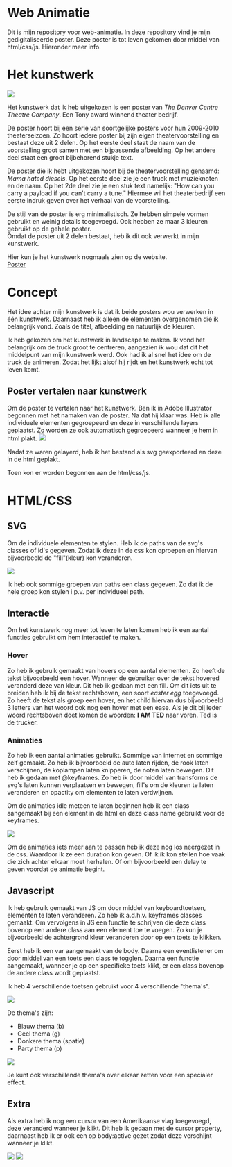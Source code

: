 <h1>Web Animatie</h1>
Dit is mijn repository voor web-animatie. In deze repository vind je mijn gedigitaliseerde poster. Deze poster is tot leven gekomen door middel van html/css/js. Hieronder meer info.

<h1>Het kunstwerk</h1>
<img src="https://designarchives.aiga.org/assets/images/000/100/717/100717_lg.jpg">
<p>Het kunstwerk dat ik heb uitgekozen is een poster van <em>The Denver Centre Theatre Company</em>. Een Tony award winnend theater bedrijf.</p>
<p>De poster hoort bij een serie van soortgelijke posters voor hun 2009-2010 theaterseizoen. Zo hoort iedere poster bij zijn eigen theatervoorstelling en bestaat deze uit 2 delen. Op het eerste deel staat de naam van de voorstelling groot samen met een bijpassende afbeelding. Op het andere deel staat een groot bijbehorend stukje text.</p>
<p>De poster die ik hebt uitgekozen hoort bij de theatervoorstelling genaamd: <em>Mama hated diesels</em>. Op het eerste deel zie je een truck met muzieknoten en de naam. Op het 2de deel zie je een stuk text namelijk: "How can you carry a payload if you can't carry a tune." Hiermee wil het theaterbedrijf een eerste indruk geven over het verhaal van de voorstelling.</p>
<p>De stijl van de poster is erg minimalistisch. Ze hebben simpele vormen gebruikt en weinig details toegevoegd. Ook hebben ze maar 3 kleuren gebruikt op de gehele poster. <br /> Omdat de poster uit 2 delen bestaat, heb ik dit ook verwerkt in mijn kunstwerk.</p>
<p>Hier kun je het kunstwerk nogmaals zien op de website. <br /> <a href="https://designarchives.aiga.org/#/entries/Denver%20Center%20Theatre%20Company/_/detail/relevance/asc/0/7/21027/denver-center-theatre-company-2009-10-season-poster-series/2">Poster</a></p>

<h1> Concept </h1>

Het idee achter mijn kunstwerk is dat ik beide posters wou verwerken in één kunstwerk. Daarnaast heb ik alleen de elementen overgenomen die ik belangrijk vond. Zoals de titel, afbeelding en natuurlijk de kleuren.

Ik heb gekozen om het kunstwerk in landscape te maken. Ik vond het belangrijk om de truck groot te centreren, aangezien ik wou dat dit het middelpunt van mijn kunstwerk werd. Ook had ik al snel het idee om de truck de animeren. Zodat het lijkt alsof hij rijdt en het kunstwerk echt tot leven komt.

<h2> Poster vertalen naar kunstwerk </h2> 
Om de poster te vertalen naar het kunstwerk. Ben ik in Adobe Illustrator begonnen met het namaken van de poster. Na dat hij klaar was. Heb ik alle individuele elementen gegroepeerd en deze in verschillende layers geplaatst. Zo worden ze ook automatisch gegroepeerd wanneer je hem in html plakt.

<img src="https://designarchives.aiga.org/assets/images/000/100/717/100717_lg.jpg">

Nadat ze waren gelayerd, heb ik het bestand als svg geexporteerd en deze in de html geplakt. 

Toen kon er worden begonnen aan de html/css/js.

<h1>HTML/CSS</h1>

<h2> SVG </h2>

Om de individuele elementen te stylen. Heb ik de paths van de svg's classes of id's gegeven. Zodat ik deze in de css kon oproepen en hiervan bijvoorbeeld de "fill"(kleur) kon veranderen. 

<img src="https://designarchives.aiga.org/assets/images/000/100/717/100717_lg.jpg">

Ik heb ook sommige groepen van paths een class gegeven. Zo dat ik de hele groep kon stylen i.p.v. per individueel path.

<h2> Interactie </h2>

Om het kunstwerk nog meer tot leven te laten komen heb ik een aantal functies gebruikt om hem interactief te maken.

<h3> Hover </h3>

Zo heb ik gebruik gemaakt van hovers op een aantal elementen. Zo heeft de tekst bijvoorbeeld een hover. Wanneer de gebruiker over de tekst hovered veranderd deze van kleur. Dit heb ik gedaan met een fill. Om dit iets uit te breiden heb ik bij de tekst rechtsboven, een soort <i>easter egg</i> toegevoegd. Zo heeft de tekst als groep een hover, en het child hiervan dus bijvoorbeeld 3 letters van het woord ook nog een hover met een ease. Als je dit bij ieder woord rechtsboven doet komen de woorden: <b>I AM TED</b> naar voren. Ted is de trucker.

<h3> Animaties </h3>

Zo heb ik een aantal animaties gebruikt. Sommige van internet en sommige zelf gemaakt. Zo heb ik bijvoorbeeld de auto laten rijden, de rook laten verschijnen, de koplampen laten knipperen, de noten laten bewegen. 
Dit heb ik gedaan met @keyframes. Zo heb ik door middel van transforms de svg's laten kunnen verplaatsen en bewegen, fill's om de kleuren te laten veranderen en opactity om elementen te laten verdwijnen.

Om de animaties idle meteen te laten beginnen heb ik een class aangemaakt bij een element in de html en deze class name gebruikt voor de keyframes. 

<img src="https://designarchives.aiga.org/assets/images/000/100/717/100717_lg.jpg">

Om de animaties iets meer aan te passen heb ik deze nog los neergezet in de css. Waardoor ik ze een duration kon geven. Of ik ik kon stellen hoe vaak die zich achter elkaar moet herhalen. Of om bijvoorbeeld een delay te geven voordat de animatie begint.

<h2> Javascript </h2>

Ik heb gebruik gemaakt van JS om door middel van keyboardtoetsen, elementen te laten veranderen.
Zo heb ik a.d.h.v. keyframes classes gemaakt. Om vervolgens in JS een functie te schrijven die deze class bovenop een andere class aan een element toe te voegen. Zo kun je bijvoorbeeld de achtergrond kleur veranderen door op een toets te klikken. 

Eerst heb ik een var aangemaakt van de body.
Daarna een eventlistener om door middel van een toets een class te togglen.
Daarna een functie aangemaakt, wanneer je op een specifieke toets klikt, er een class bovenop de andere class wordt geplaatst.

Ik heb 4 verschillende toetsen gebruikt voor 4 verschillende "thema's".

<img src="https://designarchives.aiga.org/assets/images/000/100/717/100717_lg.jpg">

De thema's zijn: 
- Blauw thema (b)
- Geel thema (g)
- Donkere thema (spatie)
- Party thema (p)

<img src="https://designarchives.aiga.org/assets/images/000/100/717/100717_lg.jpg">

Je kunt ook verschillende thema's over elkaar zetten voor een specialer effect.

<h2> Extra </h2>

Als extra heb ik nog een cursor van een Amerikaanse vlag toegevoegd, deze veranderd wanneer je klikt.
Dit heb ik gedaan met de cursor property, daarnaast heb ik er ook een op body:active gezet zodat deze verschijnt wanneer je klikt.

<img src="http://icons.iconarchive.com/icons/iconfactory/copland-6/32/American-Flag-icon.png">
<img src="http://icons.iconarchive.com/icons/iconfactory/copland-6/32/American-Flag-2-icon.png"">
